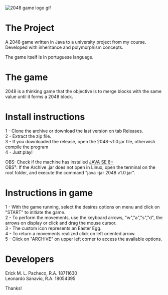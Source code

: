 ![2048 game logo gif](https://github.com/rckmath/2048-Game/blob/master/imgs/elements/gameLogoFinal.gif)

# The Project

A 2048 game written in Java to a university project from my course.
Developed with inheritance and polymorphism concepts.

The game itself is in portuguese language.

# The game

2048 is a thinking game that the objective is to merge blocks with the same value until 
it forms a 2048 block.

# Install instructions

1 - Clone the archive or download the last version on tab Releases.<br />
2 - Extract the zip file.<br />
3 - If you downloaded the release, open the 2048-v1.0.jar file, otherwish compile the program<br />
4 - Just play!

OBS: Check if the machine has installed [JAVA SE 8+](https://www.oracle.com/technetwork/pt/java/javase/downloads/index.html)<br />
OBS²: If the Archive .jar does not open in Linux, open the terminal on the root folder, and execute the command "java -jar 2048 v1.0.jar".

# Instructions in game

1 - With the game running, select the desires options on menu and click on "START" to initiate the game.<br />
2 - To perform the movements, use the keyboard arrows, "w","a","s","d", the arrows on display or click and drag the mouse cursor.<br />
3 - The custom icon represents an Easter Egg.<br />
4 - To return a movements realized click on left oriented arrow.<br />
5 - Click on "ARCHIVE" on upper left corner to access the available options.

# Developers

Erick M. L. Pacheco, R.A. 18711630<br />
Leonardo Sanavio, R.A. 18054395

Thanks!

